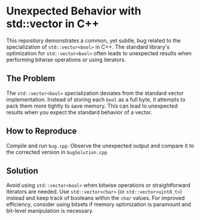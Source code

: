 # Unexpected Behavior with std::vector<bool> in C++
This repository demonstrates a common, yet subtle, bug related to the specialization of `std::vector<bool>` in C++.  The standard library's optimization for `std::vector<bool>` often leads to unexpected results when performing bitwise operations or using iterators.

## The Problem
The `std::vector<bool>` specialization deviates from the standard vector implementation. Instead of storing each `bool` as a full byte, it attempts to pack them more tightly to save memory. This can lead to unexpected results when you expect the standard behavior of a vector.

## How to Reproduce
Compile and run `bug.cpp`. Observe the unexpected output and compare it to the corrected version in `bugSolution.cpp`

## Solution
Avoid using `std::vector<bool>` when bitwise operations or straightforward iterators are needed. Use `std::vector<char>` (or `std::vector<uint8_t>`) instead and keep track of booleans within the `char` values.  For improved efficiency, consider using bitsets if memory optimization is paramount and bit-level manipulation is necessary.